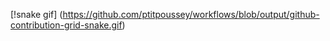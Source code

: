 [!snake gif]
(https://github.com/ptitpoussey/workflows/blob/output/github-contribution-grid-snake.gif)
